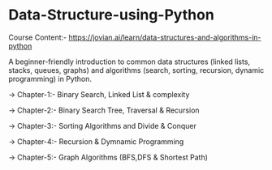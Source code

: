 # Data-Structure-using-Python

Course Content:- https://jovian.ai/learn/data-structures-and-algorithms-in-python

A beginner-friendly introduction to common data structures (linked lists, stacks, queues, graphs) and algorithms (search, sorting, recursion, dynamic programming) in Python. 

-> Chapter-1:- Binary Search, Linked List & complexity

-> Chapter-2:- Binary Search Tree, Traversal & Recursion

-> Chapter-3:- Sorting Algorithms and Divide & Conquer

-> Chapter-4:- Recursion & Dymnamic Programming

-> Chapter-5:- Graph Algorithms (BFS,DFS & Shortest Path)
